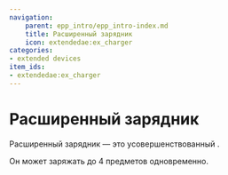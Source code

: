 ```yaml
---
navigation:
    parent: epp_intro/epp_intro-index.md
    title: Расширенный зарядник
    icon: extendedae:ex_charger
categories:
- extended devices
item_ids:
- extendedae:ex_charger
---
```


# Расширенный зарядник

<Row gap="20">
<BlockImage id="extendedae:ex_charger" scale="8"></BlockImage>
</Row>

Расширенный зарядник — это усовершенствованный <ItemLink id="ae2:charger" />.

Он может заряжать до 4 предметов одновременно.